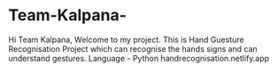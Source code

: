 # Team-Kalpana-
Hi Team Kalpana, Welcome to my project.
This is Hand Guesture Recognisation Project which can recognise the hands signs and can
understand gestures.
Language - Python
handrecognisation.netlify.app
